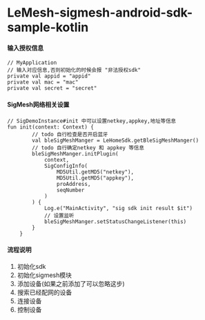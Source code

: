 # LeMesh-sigmesh-android-sdk-sample-kotlin

#### 输入授权信息 

```
// MyApplication
// 输入对应信息,否则初始化的时候会报 "非法授权sdk"
private val appid = "appid"
private val mac = "mac"
private val secret = "secret"
```

#### SigMesh网络相关设置

```
// SigDemoInstance#init 中可以设置netkey,appkey,地址等信息
fun init(context: Context) {
        // todo 自行检查是否开启蓝牙
        val bleSigMeshManger = LeHomeSdk.getBleSigMeshManger()
        // todo 自行确定netkey 和 appkey 等信息
        bleSigMeshManger.initPlugin(
            context,
            SigConfigInfo(
                MD5Util.getMD5("netkey"),
                MD5Util.getMD5("appkey"),
                proAddress,
                seqNumber
            )
        ) {
            Log.e("MainActivity", "sig sdk init result $it")
            // 设置监听
            bleSigMeshManger.setStatusChangeListener(this)
        }
    }
```

#### 流程说明

1. 初始化sdk
2. 初始化sigmesh模块
3. 添加设备(如果之前添加了可以忽略这步)
4. 搜索已经配网的设备
5. 连接设备
6. 控制设备

